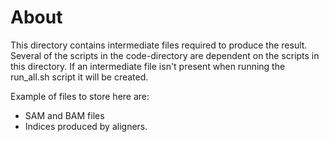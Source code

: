 # About

This directory contains intermediate files required to produce the result. Several of the scripts in the code-directory are dependent on the scripts in this directory. If an intermediate file isn't present when running the run_all.sh script it will be created. 

Example of files to store here are:

* SAM and BAM files
* Indices produced by aligners. 
